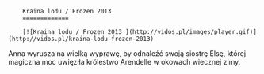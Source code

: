 
        Kraina lodu / Frozen 2013 
        =============
        
        [![Kraina lodu / Frozen 2013 ](http://vidos.pl/images/player.gif)](http://vidos.pl/kraina-lodu-frozen-2013)
        
        
 Anna wyrusza na wielką wyprawę, by odnaleźć swoją siostrę Elsę, której magiczna moc uwięziła królestwo Arendelle w okowach wiecznej zimy.
    